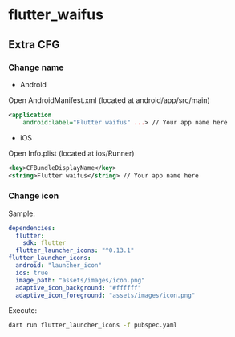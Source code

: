 # flutter_waifus


## Extra CFG
### Change name
- Android

Open AndroidManifest.xml (located at android/app/src/main)
```xml
<application
    android:label="Flutter waifus" ...> // Your app name here
```
- iOS

Open Info.plist (located at ios/Runner)
```xml
<key>CFBundleDisplayName</key>
<string>Flutter waifus</string> // Your app name here
```
### Change icon
Sample:
```yaml
dependencies:
  flutter:
    sdk: flutter
  flutter_launcher_icons: "^0.13.1"
flutter_launcher_icons:
  android: "launcher_icon"
  ios: true
  image_path: "assets/images/icon.png"
  adaptive_icon_background: "#ffffff"
  adaptive_icon_foreground: "assets/images/icon.png"
```

Execute:
```bash
dart run flutter_launcher_icons -f pubspec.yaml
```
